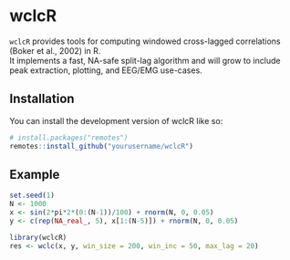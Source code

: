 
# wclcR

<!-- badges: start -->

<!-- badges: end -->

`wclcR` provides tools for computing windowed cross-lagged correlations
(Boker et al., 2002) in R.  
It implements a fast, NA-safe split-lag algorithm and will grow to
include peak extraction, plotting, and EEG/EMG use-cases.

## Installation

You can install the development version of wclcR like so:

``` r
# install.packages("remotes")
remotes::install_github("yourusername/wclcR")
```

## Example

``` r
set.seed(1)
N <- 1000
x <- sin(2*pi*2*(0:(N-1))/100) + rnorm(N, 0, 0.05)
y <- c(rep(NA_real_, 5), x[1:(N-5)]) + rnorm(N, 0, 0.05)

library(wclcR)
res <- wclc(x, y, win_size = 200, win_inc = 50, max_lag = 20)
```
